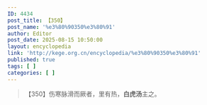 ```yaml
---
ID: 4434
post_title: 【350】
post_name: '%e3%80%90350%e3%80%91'
author: Editor
post_date: 2025-08-15 10:50:00
layout: encyclopedia
link: 'http://kege.org.cn/encyclopedia/%e3%80%90350%e3%80%91'
published: true
tags: [ ]
categories: [ ]
---
```

<blockquote>【350】伤寒脉滑而厥者，里有热，<strong>白虎汤</strong>主之。</blockquote>
&nbsp;